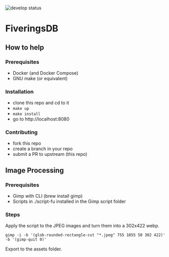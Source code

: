 ![develop status](https://github.com/alsciende/fiveringsdb/actions/workflows/symfony.yml/badge.svg?branch=main)

# FiveringsDB

## How to help

### Prerequisites

- Docker (and Docker Compose)
- GNU make (or equivalent)

### Installation

- clone this repo and cd to it
- `make up`
- `make install`
- go to http://localhost:8080

### Contributing

- fork this repo
- create a branch in your repo
- submit a PR to upstream (this repo)

## Image Processing

### Prerequisites

- Gimp with CLI (brew install gimp)
- Scripts in ./script-fu installed in the Gimp script folder

### Steps

Apply the script to the JPEG images and turn them into a 302x422 webp.
```
gimp -i -b '(glob-rounded-rectangle-cut "*.jpeg" 755 1055 50 302 422)' -b '(gimp-quit 0)'
```

Export to the assets folder.
